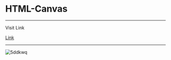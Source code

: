 # HTML-Canvas

---
Visit Link

[Link](https://yogeshrdr.github.io/HTML-Canvas/)

---

![5ddkwq](https://user-images.githubusercontent.com/70858211/122103225-00aea980-ce34-11eb-87e9-4506add10833.gif)


